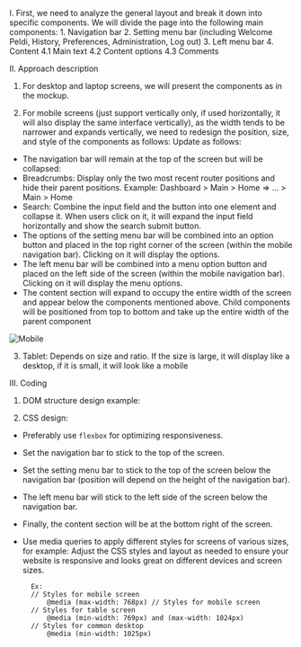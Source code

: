 I. First, we need to analyze the general layout and break it down into specific components.
    We will divide the page into the following main components:
    1. Navigation bar
    2. Setting menu bar (including Welcome Peldi, History, Preferences, Administration, Log out)
    3. Left menu bar
    4. Content
        4.1 Main text
        4.2 Content options
        4.3 Comments

II. Approach description
1. For desktop and laptop screens, we will present the components as in the mockup.

2. For mobile screens (just support vertically only, if used horizontally, it will also display the same interface vertically), as the width tends to be narrower and expands vertically, we need to redesign the position, size, and style of the components as follows:
Update as follows:

- The navigation bar will remain at the top of the screen but will be collapsed:
- Breadcrumbs: Display only the two most recent router positions and hide their parent positions.
    Example: Dashboard > Main > Home => ... > Main > Home
- Search: Combine the input field and the button into one element and collapse it. When users click on it, it will expand the input field horizontally and show the search submit button.
- The options of the setting menu bar will be combined into an option button and placed in the top right corner of the screen (within the mobile navigation bar). Clicking on it will display the options.
- The left menu bar will be combined into a menu option button and placed on the left side of the screen (within the mobile navigation bar). Clicking on it will display the menu options.
- The content section will expand to occupy the entire width of the screen and appear below the components mentioned above. Child components will be positioned from top to bottom and take up the entire width of the parent component

![Mobile](https://github.com/hung73cs/Test/assets/46376034/48604c9e-0ef4-4168-93c3-ec7c5261e1de)

3. Tablet: Depends on size and ratio. If the size is large, it will display like a desktop, if it is small, it will look like a mobile

III. Coding
1. DOM structure design example:
<html>
    <body>
        <div class="navigation-bar"></div>
        <div class="setting-menu-bar"></div>
        <div class="left-menu-bar"></div>
        <div class="content">
     <div class="main-text"></div>
            <div class="content-option"></div>
            <div class="comments"></div>
        </div>
    </body>
</html>

2. CSS design:
- Preferably use `flexbox` for optimizing responsiveness.
- Set the navigation bar to stick to the top of the screen.
- Set the setting menu bar to stick to the top of the screen below the navigation bar (position will depend on the height of the navigation bar).
- The left menu bar will stick to the left side of the screen below the navigation bar.
- Finally, the content section will be at the bottom right of the screen.
- Use media queries to apply different styles for screens of various sizes, for example:
Adjust the CSS styles and layout as needed to ensure your website is responsive and looks great on different devices and screen sizes.

        Ex: 
        // Styles for mobile screen
            @media (max-width: 768px) // Styles for mobile screen
        // Styles for table screen
            @media (min-width: 769px) and (max-width: 1024px)
        // Styles for common desktop
            @media (min-width: 1025px)
